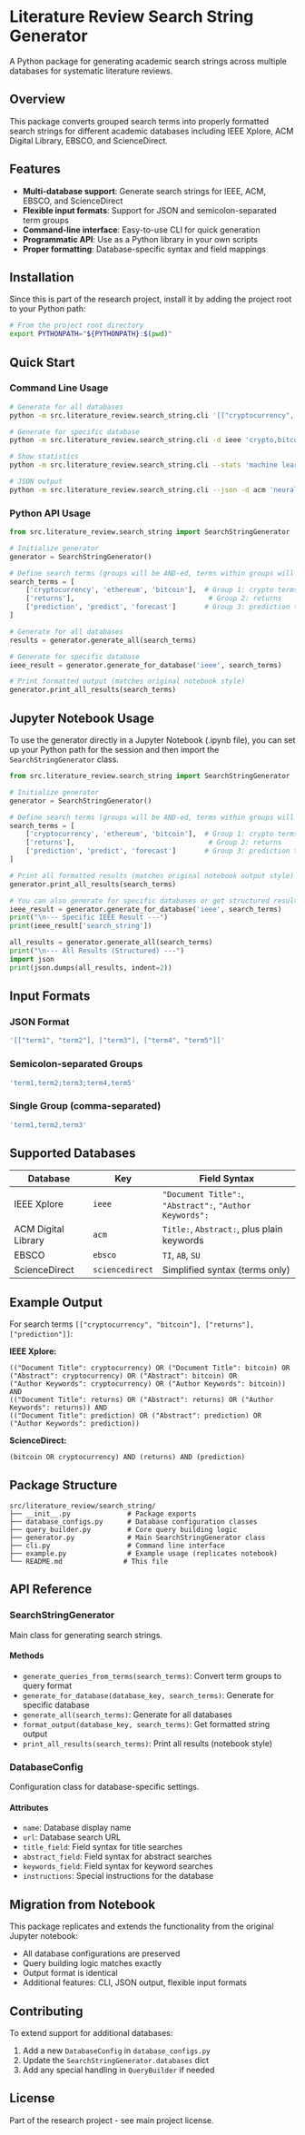 # Literature Review Search String Generator

A Python package for generating academic search strings across multiple databases for systematic literature reviews.

## Overview

This package converts grouped search terms into properly formatted search strings for different academic databases including IEEE Xplore, ACM Digital Library, EBSCO, and ScienceDirect.

## Features

- **Multi-database support**: Generate search strings for IEEE, ACM, EBSCO, and ScienceDirect
- **Flexible input formats**: Support for JSON and semicolon-separated term groups
- **Command-line interface**: Easy-to-use CLI for quick generation
- **Programmatic API**: Use as a Python library in your own scripts
- **Proper formatting**: Database-specific syntax and field mappings

## Installation

Since this is part of the research project, install it by adding the project root to your Python path:

```bash
# From the project root directory
export PYTHONPATH="${PYTHONPATH}:$(pwd)"
```

## Quick Start

### Command Line Usage

```bash
# Generate for all databases
python -m src.literature_review.search_string.cli '[["cryptocurrency", "bitcoin"], ["returns"], ["prediction", "forecast"]]'

# Generate for specific database
python -m src.literature_review.search_string.cli -d ieee 'crypto,bitcoin;returns;prediction,forecast'

# Show statistics
python -m src.literature_review.search_string.cli --stats 'machine learning,AI;classification;prediction'

# JSON output
python -m src.literature_review.search_string.cli --json -d acm 'neural networks;deep learning'
```

### Python API Usage

```python
from src.literature_review.search_string import SearchStringGenerator

# Initialize generator
generator = SearchStringGenerator()

# Define search terms (groups will be AND-ed, terms within groups will be OR-ed)
search_terms = [
    ['cryptocurrency', 'ethereum', 'bitcoin'],  # Group 1: crypto terms
    ['returns'],                                 # Group 2: returns
    ['prediction', 'predict', 'forecast']       # Group 3: prediction terms
]

# Generate for all databases
results = generator.generate_all(search_terms)

# Generate for specific database
ieee_result = generator.generate_for_database('ieee', search_terms)

# Print formatted output (matches original notebook style)
generator.print_all_results(search_terms)
```

## Jupyter Notebook Usage

To use the generator directly in a Jupyter Notebook (.ipynb file), you can set up your Python path for the session and then import the `SearchStringGenerator` class.

```python
from src.literature_review.search_string import SearchStringGenerator

# Initialize generator
generator = SearchStringGenerator()

# Define search terms (groups will be AND-ed, terms within groups will be OR-ed)
search_terms = [
    ['cryptocurrency', 'ethereum', 'bitcoin'],  # Group 1: crypto terms
    ['returns'],                                 # Group 2: returns
    ['prediction', 'predict', 'forecast']       # Group 3: prediction terms
]

# Print all formatted results (matches original notebook output style)
generator.print_all_results(search_terms)

# You can also generate for specific databases or get structured results
ieee_result = generator.generate_for_database('ieee', search_terms)
print("\n--- Specific IEEE Result ---")
print(ieee_result['search_string'])

all_results = generator.generate_all(search_terms)
print("\n--- All Results (Structured) ---")
import json
print(json.dumps(all_results, indent=2))
```

## Input Formats

### JSON Format

```bash
'[["term1", "term2"], ["term3"], ["term4", "term5"]]'
```

### Semicolon-separated Groups

```bash
'term1,term2;term3;term4,term5'
```

### Single Group (comma-separated)

```bash
'term1,term2,term3'
```

## Supported Databases

| Database            | Key             | Field Syntax                                             |
| ------------------- | --------------- | -------------------------------------------------------- |
| IEEE Xplore         | `ieee`          | `"Document Title":`, `"Abstract":`, `"Author Keywords":` |
| ACM Digital Library | `acm`           | `Title:`, `Abstract:`, plus plain keywords               |
| EBSCO               | `ebsco`         | `TI`, `AB`, `SU`                                         |
| ScienceDirect       | `sciencedirect` | Simplified syntax (terms only)                           |

## Example Output

For search terms `[["cryptocurrency", "bitcoin"], ["returns"], ["prediction"]]`:

**IEEE Xplore:**

```
(("Document Title": cryptocurrency) OR ("Document Title": bitcoin) OR
("Abstract": cryptocurrency) OR ("Abstract": bitcoin) OR
("Author Keywords": cryptocurrency) OR ("Author Keywords": bitcoin)) AND
(("Document Title": returns) OR ("Abstract": returns) OR ("Author Keywords": returns)) AND
(("Document Title": prediction) OR ("Abstract": prediction) OR ("Author Keywords": prediction))
```

**ScienceDirect:**

```
(bitcoin OR cryptocurrency) AND (returns) AND (prediction)
```

## Package Structure

```
src/literature_review/search_string/
├── __init__.py              # Package exports
├── database_configs.py      # Database configuration classes
├── query_builder.py         # Core query building logic
├── generator.py             # Main SearchStringGenerator class
├── cli.py                   # Command line interface
├── example.py               # Example usage (replicates notebook)
└── README.md               # This file
```

## API Reference

### SearchStringGenerator

Main class for generating search strings.

#### Methods

- `generate_queries_from_terms(search_terms)`: Convert term groups to query format
- `generate_for_database(database_key, search_terms)`: Generate for specific database
- `generate_all(search_terms)`: Generate for all databases
- `format_output(database_key, search_terms)`: Get formatted string output
- `print_all_results(search_terms)`: Print all results (notebook style)

### DatabaseConfig

Configuration class for database-specific settings.

#### Attributes

- `name`: Database display name
- `url`: Database search URL
- `title_field`: Field syntax for title searches
- `abstract_field`: Field syntax for abstract searches
- `keywords_field`: Field syntax for keyword searches
- `instructions`: Special instructions for the database

## Migration from Notebook

This package replicates and extends the functionality from the original Jupyter notebook:

- All database configurations are preserved
- Query building logic matches exactly
- Output format is identical
- Additional features: CLI, JSON output, flexible input formats

## Contributing

To extend support for additional databases:

1. Add a new `DatabaseConfig` in `database_configs.py`
2. Update the `SearchStringGenerator.databases` dict
3. Add any special handling in `QueryBuilder` if needed

## License

Part of the research project - see main project license.
